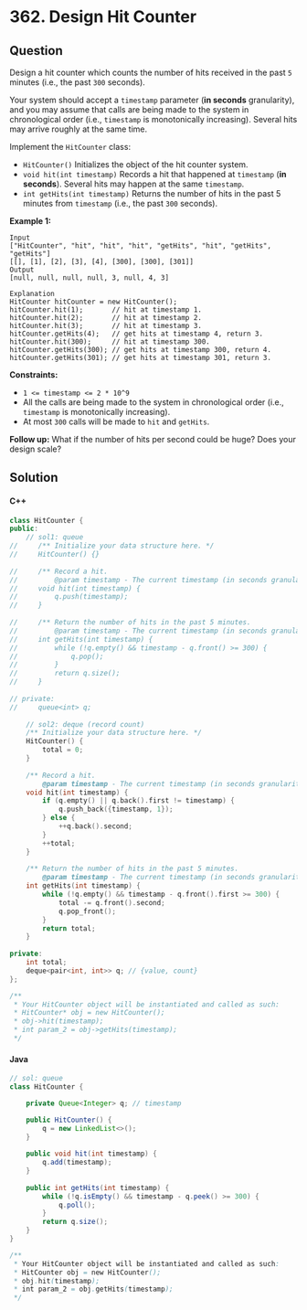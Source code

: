 # 362. Design Hit Counter

## Question

Design a hit counter which counts the number of hits received in the past `5` minutes (i.e., the past `300` seconds).

Your system should accept a `timestamp` parameter (**in seconds** granularity), and you may assume that calls are being made to the system in chronological order (i.e., `timestamp` is monotonically increasing). Several hits may arrive roughly at the same time.

Implement the `HitCounter` class:

* `HitCounter()` Initializes the object of the hit counter system.
* `void hit(int timestamp)` Records a hit that happened at `timestamp` (**in seconds**). Several hits may happen at the same `timestamp`.
* `int getHits(int timestamp)` Returns the number of hits in the past 5 minutes from `timestamp` (i.e., the past `300` seconds).

**Example 1:**

```
Input
["HitCounter", "hit", "hit", "hit", "getHits", "hit", "getHits", "getHits"]
[[], [1], [2], [3], [4], [300], [300], [301]]
Output
[null, null, null, null, 3, null, 4, 3]

Explanation
HitCounter hitCounter = new HitCounter();
hitCounter.hit(1);       // hit at timestamp 1.
hitCounter.hit(2);       // hit at timestamp 2.
hitCounter.hit(3);       // hit at timestamp 3.
hitCounter.getHits(4);   // get hits at timestamp 4, return 3.
hitCounter.hit(300);     // hit at timestamp 300.
hitCounter.getHits(300); // get hits at timestamp 300, return 4.
hitCounter.getHits(301); // get hits at timestamp 301, return 3.
```

**Constraints:**

* `1 <= timestamp <= 2 * 10^9`
* All the calls are being made to the system in chronological order (i.e., `timestamp` is monotonically increasing).
* At most `300` calls will be made to `hit` and `getHits`.

**Follow up:** What if the number of hits per second could be huge? Does your design scale?

## Solution

#### C++

```cpp
class HitCounter {
public:
    // sol1: queue
//     /** Initialize your data structure here. */
//     HitCounter() {}
    
//     /** Record a hit.
//         @param timestamp - The current timestamp (in seconds granularity). */
//     void hit(int timestamp) {
//         q.push(timestamp);
//     }
    
//     /** Return the number of hits in the past 5 minutes.
//         @param timestamp - The current timestamp (in seconds granularity). */
//     int getHits(int timestamp) {
//         while (!q.empty() && timestamp - q.front() >= 300) {
//             q.pop();
//         }
//         return q.size();
//     }
    
// private:
//     queue<int> q;
    
    // sol2: deque (record count)
    /** Initialize your data structure here. */
    HitCounter() {
        total = 0;
    }
    
    /** Record a hit.
        @param timestamp - The current timestamp (in seconds granularity). */
    void hit(int timestamp) {
        if (q.empty() || q.back().first != timestamp) {
            q.push_back({timestamp, 1});
        } else {
            ++q.back().second;
        }
        ++total;
    }
    
    /** Return the number of hits in the past 5 minutes.
        @param timestamp - The current timestamp (in seconds granularity). */
    int getHits(int timestamp) {
        while (!q.empty() && timestamp - q.front().first >= 300) {
            total -= q.front().second;
            q.pop_front();
        }
        return total;
    }
    
private:
    int total;
    deque<pair<int, int>> q; // {value, count}
};

/**
 * Your HitCounter object will be instantiated and called as such:
 * HitCounter* obj = new HitCounter();
 * obj->hit(timestamp);
 * int param_2 = obj->getHits(timestamp);
 */
```

#### Java

```java
// sol: queue
class HitCounter {

    private Queue<Integer> q; // timestamp

    public HitCounter() {
        q = new LinkedList<>();
    }
    
    public void hit(int timestamp) {
        q.add(timestamp);
    }
    
    public int getHits(int timestamp) {
        while (!q.isEmpty() && timestamp - q.peek() >= 300) {
            q.poll();
        }
        return q.size();
    }
}

/**
 * Your HitCounter object will be instantiated and called as such:
 * HitCounter obj = new HitCounter();
 * obj.hit(timestamp);
 * int param_2 = obj.getHits(timestamp);
 */
```
